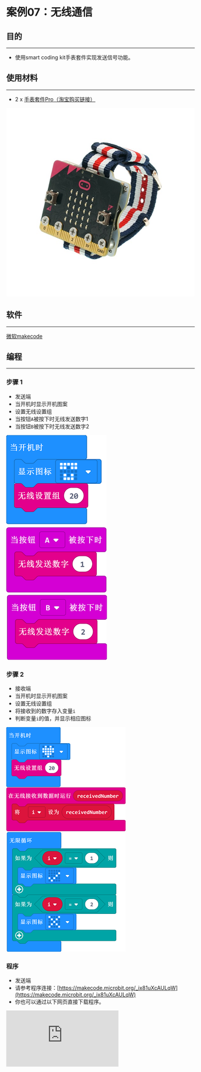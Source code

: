 # 案例07：无线通信

## 目的
---
- 使用smart coding kit手表套件实现发送信号功能。

## 使用材料
---

- 2 x [手表套件Pro（淘宝购买链接）](https://item.taobao.com/item.htm?ft=t&id=582042009614)

![](./images/smart_coding_kit_case_07_01.png)


## 软件
---
[微软makecode](https://makecode.microbit.org/#)

## 编程
---
### 步骤 1
- 发送端
- 当开机时显示开机图案
- 设置无线设置组
- 当按钮`A`被按下时无线发送数字1
- 当按钮`B`被按下时无线发送数字2

![](./images/smart_coding_kit_case_07_02.png)

### 步骤 2
- 接收端
- 当开机时显示开机图案
- 设置无线设置组
- 将接收到的数字存入变量`i`
- 判断变量`i`的值，并显示相应图标

![](./images/smart_coding_kit_case_07_03.png)




### 程序
- 发送端
- 请参考程序连接：[https://makecode.microbit.org/_ix81uXcAULqW](https://makecode.microbit.org/_ix81uXcAULqW)
- 你也可以通过以下网页直接下载程序。

<div
    style={{
        position: 'relative',
        paddingBottom: '60%',
        overflow: 'hidden',
    }}
>
    <iframe
        src="https://makecode.microbit.org/_ix81uXcAULqW"
        frameborder="0"
        sandbox="allow-popups allow-forms allow-scripts allow-same-origin"
        style={{
            position: 'absolute',
            width: '100%',
            height: '100%',
        }}
    />
</div>

- 接收端
- 请参考程序连接：[https://makecode.microbit.org/_WpqdARYUXWMj](https://makecode.microbit.org/_WpqdARYUXWMj)
- 你也可以通过以下网页直接下载程序。

<div
    style={{
        position: 'relative',
        paddingBottom: '60%',
        overflow: 'hidden',
    }}
>
    <iframe
        src="https://makecode.microbit.org/_hiRiC6PPT4Pd"
        frameborder="0"
        sandbox="allow-popups allow-forms allow-scripts allow-same-origin"
        style={{
            position: 'absolute',
            width: '100%',
            height: '100%',
        }}
    />
</div>
---


## 结论
---

- 当发送端按下按钮`A`或者`B`时，接收端显示`√`或者`×`的图案。





## 思考
---


## 常见问题


## 相关阅读
---

